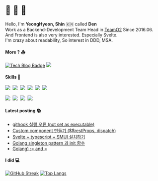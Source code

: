 # 👊 👀 👊 

Hello, I'm **YeongHyeon, Shin** 🇰🇷 called **Den**  
Work as a Backend-Development Team Head in [TeamO2](http://teamo2.kr) Since 2016.06.  
And Frontend is also very interested. Especially Svelte.  
I'm crazy about readability, So interest in DDD, MSA.

#### More ? 📤	
[![Tech Blog Badge](https://img.shields.io/badge/dev-blog-lightgrey?style=flat-square)](https://den-shin.tistory.com)
[<img src="https://img.shields.io/badge/Gmail-EA4335?style=flat-square&logo=Gmail&logoColor=white"/>](mailto:den.shin.dev@gmail.com)

#### Skills 👤

<img src="https://img.shields.io/badge/NestJS-E0234E?style=flat-square&logo=NestJS&logoColor=white"/>&nbsp;
<img src="https://img.shields.io/badge/TypeScript-3178C6?style=flat-square&logo=TypeScript&logoColor=white"/>&nbsp;
<img src="https://img.shields.io/badge/Go-00ADD8?style=flat-square&logo=Go&logoColor=white"/>&nbsp;
<img src="https://img.shields.io/badge/PHP-777BB4?style=flat-square&logo=PHP&logoColor=white"/>&nbsp;
<img src="https://img.shields.io/badge/React-61DAFB?style=flat-square&logo=React&logoColor=white"/>&nbsp;
<img src="https://img.shields.io/badge/Svelte-FF3E00?style=flat-square&logo=Svelte&logoColor=white"/>&nbsp;

<img src="https://img.shields.io/badge/MySQL-4479A1?style=flat-square&logo=MySQL&logoColor=white"/>&nbsp;
<img src="https://img.shields.io/badge/PostgreSQL-4169E1?style=flat-square&logo=PostgreSQL&logoColor=white"/>&nbsp;
<img src="https://img.shields.io/badge/GraphQL-E10098?style=flat-square&logo=GraphQL&logoColor=white"/>&nbsp;
<img src="https://img.shields.io/badge/Docker-2496ED?style=flat-square&logo=Docker&logoColor=white"/>&nbsp;

#### Latest posting 📚
<!-- BLOG-POST-LIST:START -->
- [githook 실행 오류 &lpar;not set as executable&rpar;](https://den-shin.tistory.com/77)
- [Custom component 만들기 &lpar;$$restProps, dispatch&rpar;](https://den-shin.tistory.com/76)
- [Svelte + typescript + SMUI 설치하기](https://den-shin.tistory.com/75)
- [Golang singleton pattern 과 init 함수](https://den-shin.tistory.com/74)
- [Golang&rpar; := and =](https://den-shin.tistory.com/73)
<!-- BLOG-POST-LIST:END -->

#### I did 💻
[![GitHub Streak](https://streak-stats.demolab.com?user=shinYeongHyeon&theme=onedark&border_radius=10&date_format=y.%20m.%20d&hide_border=true&background=23272D)](https://git.io/streak-stats)
[![Top Langs](https://github-readme-stats.vercel.app/api/top-langs/?username=shinYeongHyeon&hide=html,css&layout=compact&langs_count=8&exclude_repo=shinYeongHyeon.github.io&theme=onedark&hide_border=true&bg_color=23272D)](https://github.com/anuraghazra/github-readme-stats)  
